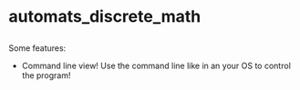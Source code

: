 # automats_discrete_math
Some features:
*	Command line view!
    Use the command line like in an your OS to control the program! 